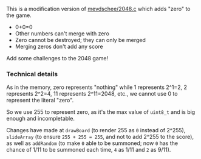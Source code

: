 This is a modification version of [mevdschee/2048.c](https://github.com/mevdschee/2048.c) which adds
"zero" to the game.

* 0+0=0
* Other numbers can't merge with zero
* Zero cannot be destroyed; they can only be merged
* Merging zeros don't add any score

Add some challenges to the 2048 game!

### Technical details

As in the memory, zero represents "nothing" while 1 represents 2^1=2, 2 represents 2^2=4,
11 represents 2^11=2048, etc., we cannot use 0 to represent the literal "zero".

So we use 255 to represent zero, as it's the max value of `uint8_t` and is big enough and incompletable.

Changes have made at `drawBoard` (to render 255 as `0` instead of 2^255),
`slideArray` (to ensure `255 + 255 = 255`, and not to add 2^255 to the score), as well as
`addRandom` (to make `0` able to be summoned; now `0` has the chance of 1/11 to be summoned each time,
`4` as 1/11 and `2` as 9/11).

